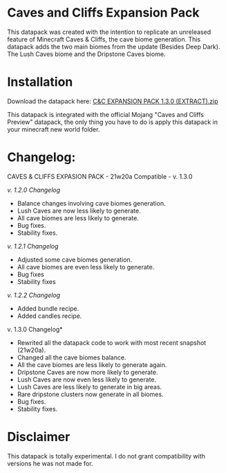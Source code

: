 # Caves and Cliffs Expansion Pack
This datapack was created with the intention to replicate an unreleased feature of Minecraft Caves & Cliffs, the cave biome generation. This datapack adds the two main biomes from the update (Besides Deep Dark). The Lush Caves biome and the Dripstone Caves biome. 

# Installation
Download the datapack here: [C&C EXPANSION PACK 1.3.0 (EXTRACT).zip](https://github.com/lfellipelf/CACplus/files/6511916/C.C.EXPANSION.PACK.1.3.0.EXTRACT.zip)


This datapack is integrated with the official Mojang "Caves and Cliffs Preview" datapack, the only thing you have to do is apply this datapack in your minecraft new world folder.

# Changelog:
CAVES & CLIFFS EXPASION PACK - 21w20a Compatible - v. 1.3.0

*v. 1.2.0 Changelog*

- Balance changes involving cave biomes generation.
- Lush Caves are now less likely to generate.
- All cave biomes are less likely to generate.
- Bug fixes.
- Stability fixes.

*v. 1.2.1 Changelog*

- Adjusted some cave biomes generation.
- All cave biomes are even less likely to generate.
- Bug fixes
- Stability fixes

*v. 1.2.2 Changelog*

- Added bundle recipe.
- Added candles recipe.

v. 1.3.0 Changelog*

- Rewrited all the datapack code to work with most recent snapshot (21w20a).
- Changed all the cave biomes balance.
- All the cave biomes are less likely to generate again.
- Dripstone Caves are now more likely to generate.
- Lush Caves are now even less likely to generate.
- Lush Caves are less likely to generate in big areas.
- Rare dripstone clusters now generate in all biomes.
- Bug fixes.
- Stability fixes.

# Disclaimer
This datapack is totally experimental. I do not grant compatibility with versions he was not made for.

